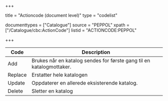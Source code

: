 +++

title = "Actioncode (document level)"
type = "codelist"

documenttypes = ["Catalogue"]
source = "PEPPOL"
xpath = ["/Catalogue/cbc:ActionCode"]
listid = "ACTIONCODE:PEPPOL"

+++

| Code    | Description                                                          |
| ------- | -------------------------------------------------------------------- |
| Add     | Brukes når en katalog sendes for første gang til en katalogmottaker. |
| Replace | Erstatter hele katalogen                                             |
| Update  | Oppdaterer en allerede eksisterende katalog.                         |
| Delete  | Sletter en katalog                                                   |
